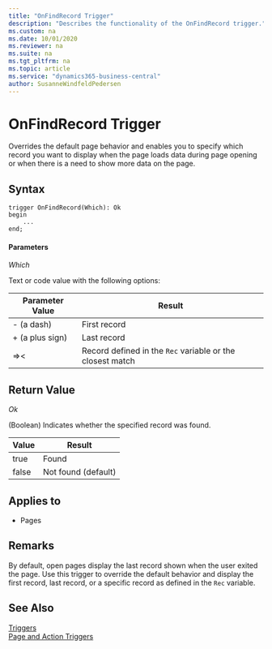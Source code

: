 ```yaml
---
title: "OnFindRecord Trigger"
description: "Describes the functionality of the OnFindRecord trigger."
ms.custom: na
ms.date: 10/01/2020
ms.reviewer: na
ms.suite: na
ms.tgt_pltfrm: na
ms.topic: article
ms.service: "dynamics365-business-central"
author: SusanneWindfeldPedersen
---
```


# OnFindRecord Trigger

Overrides the default page behavior and enables you to specify which record you want to display when the page loads data during page opening or when there is a need to show more data on the page.

## Syntax  

```  
trigger OnFindRecord(Which): Ok
begin
    ...
end;
``` 
  
#### Parameters  

 *Which*  
  
 Text or code value with the following options:  
  
|Parameter Value|Result|  
|---------------------|------------|  
|- \(a dash\)|First record|  
|+ \(a plus sign\)|Last record|  
|=>\<|Record defined in the `Rec` variable or the closest match|  
  
## Return Value  

 *Ok*  
  
 \(Boolean\) Indicates whether the specified record was found.  
  
|Value|Result|  
|-----------|------------|  
|true|Found|  
|false|Not found (default)|  
  
## Applies to  
  
- Pages  
  
## Remarks  

By default, open pages display the last record shown when the user exited the page. Use this trigger to override the default behavior and display the first record, last record, or a specific record as defined in the `Rec` variable.  
  
## See Also  

[Triggers](devenv-triggers.md)  
[Page and Action Triggers](devenv-page-and-action-triggers.md)  